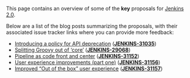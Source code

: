 This page contains an overview of some of the **key** proposals for [Jenkins 2.0](https://wiki.jenkins-ci.org/display/JENKINS/Jenkins+2.0).

Below are a list of the blog posts summarizing the proposals, with their associated issue tracker links where you can provide more feedback:

- [Introducing a policy for API deprecation](/content/jenkins-20-proposal-introduce-policy-api-deprecation) (**[JENKINS-31035](https://issues.jenkins-ci.org/browse/JENKINS-31035)**)
- [Splitting Groovy out of ‘core’](/content/jenkins-20-proposal-split-groovy-out-core) (**[JENKINS-29068](https://issues.jenkins-ci.org/browse/JENKINS-29068)**)
- [Pipeline as code front and center](/content/jenkins-20-proposal-pipeline-code-front-and-center) (**[JENKINS-31152](https://issues.jenkins-ci.org/browse/JENKINS-31152)**)
- [User experience improvements (part one)](/content/jenkins-20-proposal-ux-improvements-part-one) (**[JENKINS-31156](https://issues.jenkins-ci.org/browse/JENKINS-31156)**)
- [Improved “Out of the box” user experience](/content/jenkins-20-proposal-improved-out-box-user-experience) (**[JENKINS-31157](https://issues.jenkins-ci.org/browse/JENKINS-31157)**)
